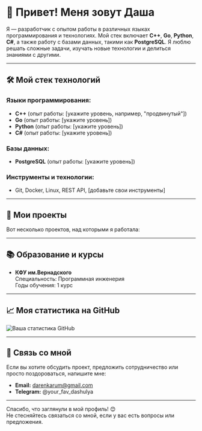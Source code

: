 # 👋 Привет! Меня зовут Даша

Я — разработчик с опытом работы в различных языках программирования и технологиях. Мой стек включает **C++**, **Go**, **Python**, **C#**, а также работу с базами данных, такими как **PostgreSQL**. Я люблю решать сложные задачи, изучать новые технологии и делиться знаниями с другими.

---

## 🛠️ Мой стек технологий

### Языки программирования:
- **C++** (опыт работы: [укажите уровень, например, "продвинутый"])
- **Go** (опыт работы: [укажите уровень])
- **Python** (опыт работы: [укажите уровень])
- **C#** (опыт работы: [укажите уровень])

### Базы данных:
- **PostgreSQL** (опыт работы: [укажите уровень])

### Инструменты и технологии:
- Git, Docker, Linux, REST API, [добавьте свои инструменты]

---

## 🚀 Мои проекты

Вот несколько проектов, над которыми я работала:

---

## 📚 Образование и курсы

- **КФУ им.Вернадского**  
  Специальность: Программная инженерия  
  Годы обучения: 1 курс
---

## 📈 Моя статистика на GitHub

![Ваша статистика GitHub](https://github-readme-stats.vercel.app/api?username=ваш_username&show_icons=true&theme=radical)

---

## 🤝 Связь со мной

Если вы хотите обсудить проект, предложить сотрудничество или просто поздороваться, напишите мне:

- **Email:** darenkarum@gmail.com
- **Telegram:** @your_fav_dashulya

---

Спасибо, что заглянули в мой профиль! 😊  
Не стесняйтесь связаться со мной, если у вас есть вопросы или предложения.
